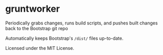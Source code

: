 gruntworker
===========

Periodically grabs changes, runs build scripts, and pushes built changes back to the Bootstrap git repo

Automatically keeps Bootstrap's `/dist/` files up-to-date.

Licensed under the MIT License.
